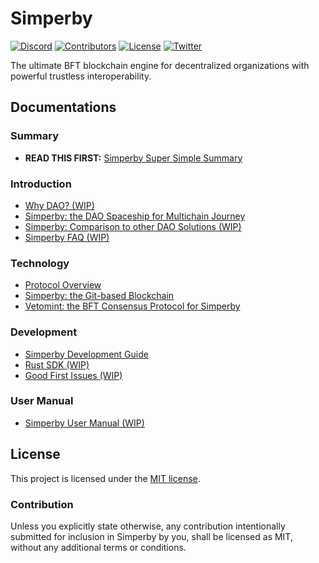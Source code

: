 # Simperby

[![Discord][discord-image]][discord-link]
[![Contributors][contributors-image]][contributors-link]
[![License][license-image]][license-link]
[![Twitter][twitter-image]][twitter-link]

[discord-image]: https://img.shields.io/discord/941206496203669545
[discord-link]: https://discord.gg/tf9v5hHpzW
[contributors-image]: https://img.shields.io/github/contributors/postech-dao/simperby
[contributors-link]: https://github.com/postech-dao/simperby/graphs/contributors
[license-image]: https://img.shields.io/github/license/postech-dao/simperby
[license-link]: https://github.com/postech-dao/simperby/blob/main/LICENSE
[twitter-image]: https://img.shields.io/twitter/follow/postech_dao?style=social
[twitter-link]: https://twitter.com/postech_dao

The ultimate BFT blockchain engine for decentralized organizations with powerful
trustless interoperability.

## Documentations

### Summary

- **READ THIS FIRST:** [Simperby Super Simple Summary](docs/ssss.md)

### Introduction

- [Why DAO? (WIP)](docs/dao.md)
- [Simperby: the DAO Spaceship for Multichain Journey](docs/multichain.md)
- [Simperby: Comparison to other DAO Solutions (WIP)](docs/comparison.md)
- [Simperby FAQ (WIP)](docs/faq.md)

### Technology

- [Protocol Overview](docs/protocol_overview.md)
- [Simperby: the Git-based Blockchain](docs/git.md)
- [Vetomint: the BFT Consensus Protocol for Simperby](docs/vetomint.md)

### Development

- [Simperby Development Guide](docs/dev.md)
- [Rust SDK (WIP)](./README.md)
- [Good First Issues (WIP)](./README.md)

### User Manual

- [Simperby User Manual (WIP)](docs/manual.md)

## License

This project is licensed under the [MIT license](./LICENSE).

### Contribution

Unless you explicitly state otherwise, any contribution intentionally submitted
for inclusion in Simperby by you, shall be licensed as MIT, without any
additional terms or conditions.
